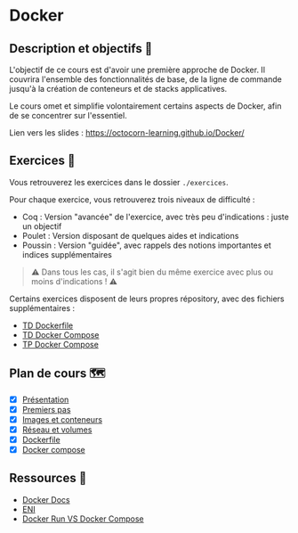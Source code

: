 # Docker

## Description et objectifs 🎯

L'objectif de ce cours est d'avoir une première approche de Docker.
Il couvrira l'ensemble des fonctionnalités de base, de la ligne de commande 
jusqu'à la création de conteneurs et de stacks applicatives.

Le cours omet et simplifie volontairement certains aspects de Docker, afin de
se concentrer sur l'essentiel.

Lien vers les slides : https://octocorn-learning.github.io/Docker/

## Exercices 💪

Vous retrouverez les exercices dans le dossier `./exercices`.

Pour chaque exercice, vous retrouverez trois niveaux de difficulté : 
- Coq : Version "avancée" de l'exercice, avec très peu d'indications : juste un objectif
- Poulet : Version disposant de quelques aides et indications
- Poussin : Version "guidée", avec rappels des notions importantes et indices supplémentaires

> ⚠️ Dans tous les cas, il s'agit bien du même exercice avec plus ou moins d'indications ! ⚠️

Certains exercices disposent de leurs propres répository, avec des fichiers supplémentaires : 
- [TD Dockerfile](https://github.com/Octocorn-Learning/docker-td)
- [TD Docker Compose](https://github.com/Octocorn-Learning/docker-compose-td)
- [TP Docker Compose](https://github.com/Octocorn-Learning/docker-exercice3)

## Plan de cours 🗺️

- [x] [Présentation](./cours/01_Presentation.slides.md)
- [x] [Premiers pas](./cours/02_Premiers_pas.slides.md)
- [x] [Images et conteneurs](./cours/03_Images_et_conteneurs.slides.md)
- [x] [Réseau et volumes](./cours/04_Volumes_et_Networks.slides.md)
- [x] [Dockerfile](./cours/05_Dockerfile.slides.md)
- [x] [Docker compose](./cours/06_Docker-Compose.slides.md)

## Ressources 👜

- [Docker Docs](https://docs.docker.com/)
- [ENI](https://www.editions-eni.fr/livre/docker-concepts-fondamentaux-et-deploiement-d-applications-concues-en-services-2e-edition-9782409038068)
- [Docker Run VS Docker Compose](https://devopssec.fr/article/gerez-vos-conteneurs-docker-compose#begin-article-section)